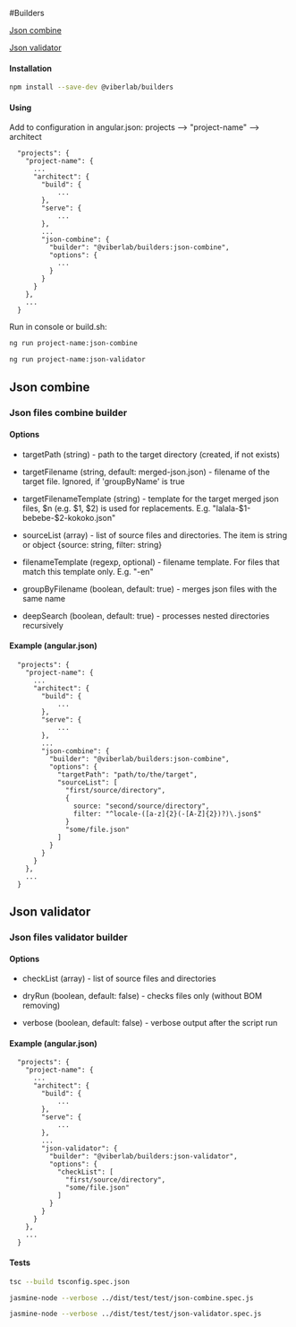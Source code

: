 #Builders

[Json combine](#json-combine)

[Json validator](#json-validator)

#### Installation
```bash
npm install --save-dev @viberlab/builders
```

#### Using

Add to configuration in angular.json: projects --> "project-name" --> architect

      "projects": {
        "project-name": {
          ...
          "architect": {
            "build": {
                ...
            },
            "serve": {
                ...
            },
            ...
            "json-combine": {
              "builder": "@viberlab/builders:json-combine",
              "options": {
                ...
              }
            }
          }
        },
        ...
      }

Run in console or build.sh:
```bash
ng run project-name:json-combine

ng run project-name:json-validator
```

## Json combine
### Json files combine builder

#### Options

  * targetPath (string) - path to the target directory (created, if not exists)
   
  * targetFilename (string, default: merged-json.json) - filename of the target file. Ignored, if 'groupByName' is true
  
  * targetFilenameTemplate (string) - template for the target merged json files, $n (e.g. $1, $2) is used for replacements. 
                                      E.g. "lalala-$1-bebebe-$2-kokoko.json"
  
  * sourceList (array) - list of source files and directories. The item is string or object {source: string, filter: string}
  
  * filenameTemplate (regexp, optional) - filename template. For files that match this template only. E.g. "-en"
  
  * groupByFilename (boolean, default: true) - merges json files with the same name
  
  * deepSearch (boolean, default: true) - processes nested directories recursively
  
#### Example (angular.json)

      "projects": {
        "project-name": {
          ...
          "architect": {
            "build": {
                ...
            },
            "serve": {
                ...
            },
            ...
            "json-combine": {
              "builder": "@viberlab/builders:json-combine",
              "options": {
                "targetPath": "path/to/the/target",     
                "sourceList": [
                  "first/source/directory",
                  {
                    source: "second/source/directory",
                    filter: "^locale-([a-z]{2}(-[A-Z]{2})?)\.json$"
                  }
                  "some/file.json"
                ]
              }
            }
          }
        },
        ...
      }


## Json validator
### Json files validator builder

#### Options

  * checkList (array) - list of source files and directories
  
  * dryRun (boolean, default: false) - checks files only (without BOM removing)
  
  * verbose (boolean, default: false) - verbose output after the script run
  
#### Example (angular.json)

      "projects": {
        "project-name": {
          ...
          "architect": {
            "build": {
                ...
            },
            "serve": {
                ...
            },
            ...
            "json-validator": {
              "builder": "@viberlab/builders:json-validator",
              "options": {
                "checkList": [
                  "first/source/directory",
                  "some/file.json"
                ]
              }
            }
          }
        },
        ...
      }

#### Tests

```bash
tsc --build tsconfig.spec.json

jasmine-node --verbose ../dist/test/test/json-combine.spec.js

jasmine-node --verbose ../dist/test/test/json-validator.spec.js
```
